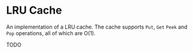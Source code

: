# LRU Cache

An implementation of a LRU cache. The cache supports `Put`, `Get` `Peek` and `Pop` operations, all of which are O(1). 

TODO
